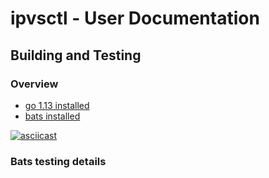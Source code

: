 # ipvsctl - User Documentation

## Building and Testing

### Overview

* [go 1.13 installed](https://golang.org/dl/)
* [bats installed](https://github.com/bats-core/bats-core#installation)

[![asciicast](https://asciinema.org/a/0FTptHytQlHT0TYppo4TkTmHS.svg)](https://asciinema.org/a/0FTptHytQlHT0TYppo4TkTmHS)    

### Bats testing details

